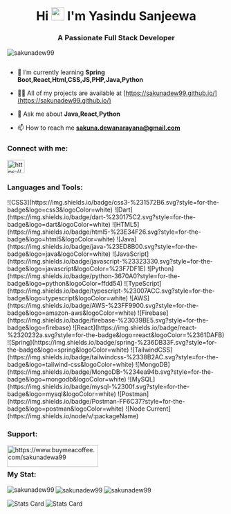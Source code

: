 <h1 align="center">Hi <img src="https://raw.githubusercontent.com/MartinHeinz/MartinHeinz/master/wave.gif" width="30px"/> I'm Yasindu Sanjeewa</h1>
<h3 align="center">A Passionate Full Stack Developer</h3>


<p align="left"> <img src="https://komarev.com/ghpvc/?username=sakunadew99&label=Profile%20views&color=0e75b6&style=flat" alt="sakunadew99" /> </p>

<p align="left"> <a href="https://twitter.com/" target="blank"><img src="https://img.shields.io/twitter/follow/?logo=twitter&style=for-the-badge" alt="" /></a> </p>

- 🌱 I’m currently learning **Spring Boot,React,Html,CSS,JS,PHP,Java,Python**

- 👨‍💻 All of my projects are available at [https://sakunadew99.github.io/](https://sakunadew99.github.io/)

- 💬 Ask me about **Java,React,Python**

- 📫 How to reach me **sakuna.dewanarayana@gmail.com**

<h3 align="left">Connect with me:</h3>
<p align="left">
<a href="https://linkedin.com/in/https://www.linkedin.com/in/sakuna-dewanarayana-ba9570293/" target="blank"><img align="center" src="https://raw.githubusercontent.com/rahuldkjain/github-profile-readme-generator/master/src/images/icons/Social/linked-in-alt.svg" alt="https://www.linkedin.com/in/sakuna-dewanarayana-ba9570293/" height="30" width="40" /></a>
</p>


<h3 align="left">Languages and Tools:</h3>
![CSS3](https://img.shields.io/badge/css3-%231572B6.svg?style=for-the-badge&logo=css3&logoColor=white) ![Dart](https://img.shields.io/badge/dart-%230175C2.svg?style=for-the-badge&logo=dart&logoColor=white) ![HTML5](https://img.shields.io/badge/html5-%23E34F26.svg?style=for-the-badge&logo=html5&logoColor=white) ![Java](https://img.shields.io/badge/java-%23ED8B00.svg?style=for-the-badge&logo=java&logoColor=white) ![JavaScript](https://img.shields.io/badge/javascript-%23323330.svg?style=for-the-badge&logo=javascript&logoColor=%23F7DF1E) ![Python](https://img.shields.io/badge/python-3670A0?style=for-the-badge&logo=python&logoColor=ffdd54) ![TypeScript](https://img.shields.io/badge/typescript-%23007ACC.svg?style=for-the-badge&logo=typescript&logoColor=white) ![AWS](https://img.shields.io/badge/AWS-%23FF9900.svg?style=for-the-badge&logo=amazon-aws&logoColor=white) ![Firebase](https://img.shields.io/badge/firebase-%23039BE5.svg?style=for-the-badge&logo=firebase)  ![React](https://img.shields.io/badge/react-%2320232a.svg?style=for-the-badge&logo=react&logoColor=%2361DAFB) ![Spring](https://img.shields.io/badge/spring-%236DB33F.svg?style=for-the-badge&logo=spring&logoColor=white) ![TailwindCSS](https://img.shields.io/badge/tailwindcss-%2338B2AC.svg?style=for-the-badge&logo=tailwind-css&logoColor=white) ![MongoDB](https://img.shields.io/badge/MongoDB-%234ea94b.svg?style=for-the-badge&logo=mongodb&logoColor=white) ![MySQL](https://img.shields.io/badge/mysql-%2300f.svg?style=for-the-badge&logo=mysql&logoColor=white) ![Postman](https://img.shields.io/badge/Postman-FF6C37?style=for-the-badge&logo=postman&logoColor=white) ![Node Current](https://img.shields.io/node/v/:packageName)





<h3 align="left">Support:</h3>
<p><a href="https://www.buymeacoffee.com/https://www.buymeacoffee.com/sakunadewa99"> <img align="left" src="https://cdn.buymeacoffee.com/buttons/v2/default-yellow.png" height="50" width="210" alt="https://www.buymeacoffee.com/sakunadewa99" /></a></p><br><br>

<h3 align="left">My Stat:</h3>

<img align="left" src="https://github-readme-stats.vercel.app/api/top-langs?username=sakunadew99&show_icons=true&locale=en&layout=compact" alt="sakunadew99" />

<img align="center" src="https://github-readme-stats.vercel.app/api?username=sakunadew99&show_icons=true&locale=en" alt="sakunadew99" />

<img align="center" src="https://github-readme-streak-stats.herokuapp.com/?user=sakunadew99&" alt="sakunadew99" />

![Stats Card](https://raw.githubusercontent.com/sakunadew99/gitstat/master/generated/languages.svg#gh-dark-mode-only)
![Stats Card](https://raw.githubusercontent.com/sakunadew99/gitstat/master/generated/languages.svg#gh-light-mode-only)
